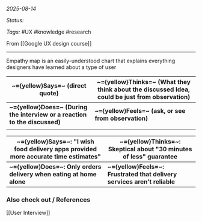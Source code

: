 *2025-08-14*

*Status:* 

*Tags:* #UX #knowledge #research 

From [[Google UX design course]]

<hr>

Empathy map is an easily-understood chart that explains everything designers have learned about a type of user

| ~={yellow}Says=~ (direct quote)                                            | ~={yellow}Thinks=~ (What they think about the discussed Idea, could be just from observation) |
| -------------------------------------------------------------------------- | --------------------------------------------------------------------------------------------- |
| **~={yellow}Does=~ (During the interview or a reaction to the discussed)** | **~={yellow}Feels=~ (ask, or see from observation)**                                          |
|                                                                            |                                                                                               |


| ~={yellow}Says=~: "I wish food delivery apps provided more accurate time estimates" | ~={yellow}Thinks=~: Skeptical about "30 minutes of less" guarantee       |
| ----------------------------------------------------------------------------------- | ------------------------------------------------------------------------ |
| **~={yellow}Does=~: Only orders delivery when eating at home alone**                | **~={yellow}Feels=~: Frustrated that delivery services aren't reliable** |


### Also check out / References

[[User Interview]]